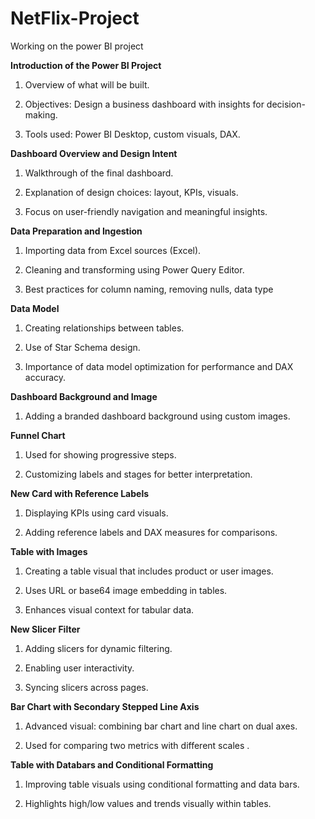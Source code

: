 # NetFlix-Project
Working on the power BI project 

**Introduction of the Power BI Project** 

1. Overview of what will be built.

2. Objectives: Design a business dashboard with insights for decision-making.

3. Tools used: Power BI Desktop, custom visuals, DAX.

**Dashboard Overview and Design Intent**

1. Walkthrough of the final dashboard.

2. Explanation of design choices: layout, KPIs, visuals.

3. Focus on user-friendly navigation and meaningful insights.

**Data Preparation and Ingestion** 

1. Importing data from Excel sources (Excel).

2. Cleaning and transforming using Power Query Editor.

3. Best practices for column naming, removing nulls, data type

**Data Model**

1. Creating relationships between tables.

2. Use of Star Schema design.

3. Importance of data model optimization for performance and DAX accuracy.

**Dashboard Background and Image**

1. Adding a branded dashboard background using custom images.
  
 **Funnel Chart**

1. Used for showing progressive steps.

2. Customizing labels and stages for better interpretation.

**New Card with Reference Labels** 

1. Displaying KPIs using card visuals.

2. Adding reference labels and DAX measures for comparisons.

**Table with Images**

1. Creating a table visual that includes product or user images.

2. Uses URL or base64 image embedding in tables.

3. Enhances visual context for tabular data.

**New Slicer Filter**

1. Adding slicers for dynamic filtering.

2. Enabling user interactivity.

3. Syncing slicers across pages.

**Bar Chart with Secondary Stepped Line Axis**

1. Advanced visual: combining bar chart and line chart on dual axes.

2. Used for comparing two metrics with different scales .

**Table with Databars and Conditional Formatting**

1. Improving table visuals using conditional formatting and data bars.

2. Highlights high/low values and trends visually within tables.


